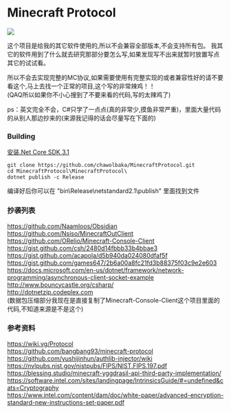 # Minecraft Protocol
![](https://github.com/chawolbaka/MinecraftProtocol/workflows/build/badge.svg)  

这个项目是给我的其它软件使用的,所以不会兼容全部版本,不会支持所有包。
我其它的软件用到了什么就去研究那部分要怎么写,如果发现写不出来就暂时放置写点其它的试试看。  
  
所以不会去实现完整的MC协议,如果需要使用有完整实现的或者兼容性好的请不要看这个,马上去找一个正常的项目,这个写的非常辣鸡！！  
(QAQ所以如果你不小心搜到了不要来看的代码,写的太辣鸡了)  
  
ps：英文完全不会，C#只学了一点点(真的非常少,摸鱼非常严重)，里面大量代码的从别人那边抄来的(来源我记得的话会尽量写在下面的)

### Building
[安装.Net Core SDK 3.1](https://dotnet.microsoft.com/download/dotnet-core/3.1 "安装.Net Core SDK 3.1")

    git clone https://github.com/chawolbaka/MinecraftProtocol.git
    cd MinecraftProtocol\MinecraftProtocol\
    dotnet publish -c Release
编译好后你可以在 "bin\Release\netstandard2.1\publish" 里面找到文件

### 抄袭列表
https://github.com/Naamloos/Obsidian  
https://github.com/Nsiso/MinecraftOutClient  
https://github.com/ORelio/Minecraft-Console-Client  
https://gist.github.com/csh/2480d14fbbb33b4bbae3  
https://gist.github.com/acapola/d5b940da024080dfaf5f    
https://gist.github.com/games647/2b6a00a8fc21fd3b88375f03c9e2e603  
https://docs.microsoft.com/en-us/dotnet/framework/network-programming/asynchronous-client-socket-example  
http://www.bouncycastle.org/csharp/  
http://dotnetzip.codeplex.com  
(数据包压缩部分我现在是直接复制了Minecraft-Console-Client这个项目里面的代码,不知道来源是不是这个)  
### 参考资料
https://wiki.vg/Protocol  
https://github.com/bangbang93/minecraft-protocol  
https://github.com/yushijinhun/authlib-injector/wiki
https://nvlpubs.nist.gov/nistpubs/FIPS/NIST.FIPS.197.pdf    
https://blessing.studio/minecraft-yggdrasil-api-third-party-implementation/  
https://software.intel.com/sites/landingpage/IntrinsicsGuide/#=undefined&cats=Cryptography  
https://www.intel.com/content/dam/doc/white-paper/advanced-encryption-standard-new-instructions-set-paper.pdf  
